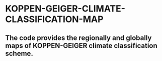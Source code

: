 # KOPPEN-GEIGER-CLIMATE-CLASSIFICATION-MAP
## The code provides the regionally and globally maps of KOPPEN-GEIGER climate classification scheme.
